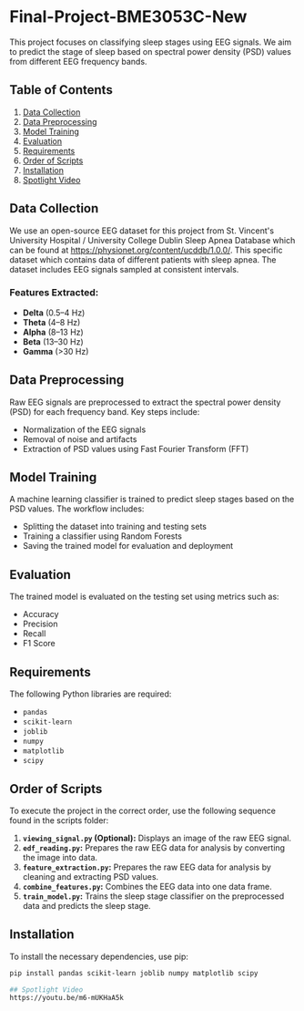 # Final-Project-BME3053C-New

This project focuses on classifying sleep stages using EEG signals. We aim to predict the stage of sleep based on spectral power density (PSD) values from different EEG frequency bands.

## Table of Contents
1. [Data Collection](#data-collection)
2. [Data Preprocessing](#data-preprocessing)
3. [Model Training](#model-training)
4. [Evaluation](#evaluation)
5. [Requirements](#requirements)
6. [Order of Scripts](#order-of-scripts)
7. [Installation](#installation)
8. [Spotlight Video](#spotlight-video)

## Data Collection
We use an open-source EEG dataset for this project from St. Vincent's University Hospital / University College Dublin Sleep Apnea Database which can be found at https://physionet.org/content/ucddb/1.0.0/. This specific dataset which contains data of different patients with sleep apnea. The dataset includes EEG signals sampled at consistent intervals.

### Features Extracted:
- **Delta** (0.5–4 Hz)
- **Theta** (4–8 Hz)
- **Alpha** (8–13 Hz)
- **Beta** (13–30 Hz)
- **Gamma** (>30 Hz)

## Data Preprocessing
Raw EEG signals are preprocessed to extract the spectral power density (PSD) for each frequency band. Key steps include:
- Normalization of the EEG signals
- Removal of noise and artifacts
- Extraction of PSD values using Fast Fourier Transform (FFT)

## Model Training
A machine learning classifier is trained to predict sleep stages based on the PSD values. The workflow includes:
- Splitting the dataset into training and testing sets
- Training a classifier using Random Forests
- Saving the trained model for evaluation and deployment

## Evaluation
The trained model is evaluated on the testing set using metrics such as:
- Accuracy
- Precision
- Recall
- F1 Score  

## Requirements
The following Python libraries are required:
- `pandas`
- `scikit-learn`
- `joblib`
- `numpy`
- `matplotlib`
- `scipy`

## Order of Scripts
To execute the project in the correct order, use the following sequence found in the scripts folder:
1. **`viewing_signal.py` (Optional):** Displays an image of the raw EEG signal.
2. **`edf_reading.py`:** Prepares the raw EEG data for analysis by converting the image into data.
3. **`feature_extraction.py`:** Prepares the raw EEG data for analysis by cleaning and extracting PSD values.
4. **`combine_features.py`:** Combines the EEG data into one data frame.
5. **`train_model.py`:** Trains the sleep stage classifier on the preprocessed data and predicts the sleep stage. 

## Installation
To install the necessary dependencies, use pip:
```bash
pip install pandas scikit-learn joblib numpy matplotlib scipy

## Spotlight Video
https://youtu.be/m6-mUKHaA5k 
